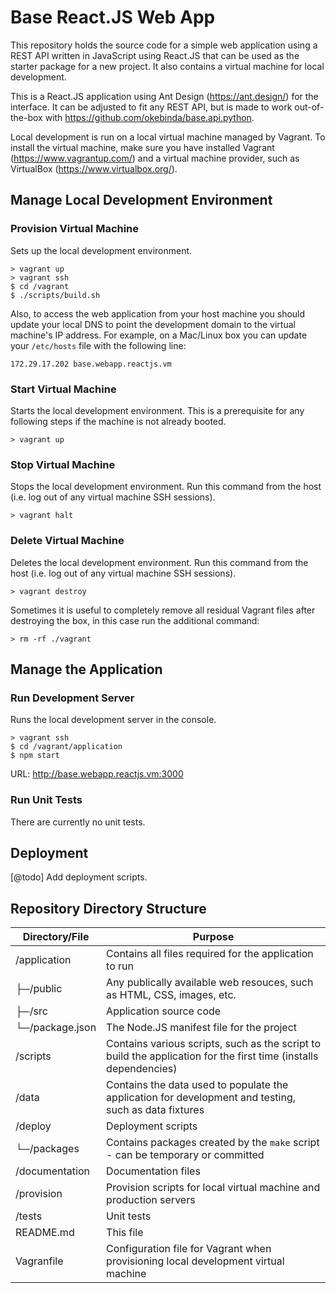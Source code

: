 # Base React.JS Web App

This repository holds the source code for a simple web application using a REST API written in JavaScript using React.JS that can be used as the starter package for a new project. It also contains a virtual machine for local development.

This is a React.JS application using Ant Design (https://ant.design/) for the interface. It can be adjusted to fit any REST API, but is made to work out-of-the-box with https://github.com/okebinda/base.api.python.

Local development is run on a local virtual machine managed by Vagrant. To install the virtual machine, make sure you have installed Vagrant (https://www.vagrantup.com/) and a virtual machine provider, such as VirtualBox (https://www.virtualbox.org/).

## Manage Local Development Environment

### Provision Virtual Machine

Sets up the local development environment.

```ssh
> vagrant up
> vagrant ssh
$ cd /vagrant
$ ./scripts/build.sh
```

Also, to access the web application from your host machine you should update your local DNS to point the development domain to the virtual machine's IP address. For example, on a Mac/Linux box you can update your `/etc/hosts` file with the following line:

```
172.29.17.202 base.webapp.reactjs.vm
```

### Start Virtual Machine

Starts the local development environment. This is a prerequisite for any following steps if the machine is not already booted.

```ssh
> vagrant up
```

### Stop Virtual Machine

Stops the local development environment. Run this command from the host (i.e. log out of any virtual machine SSH sessions).

```ssh
> vagrant halt
```

### Delete Virtual Machine

Deletes the local development environment. Run this command from the host (i.e. log out of any virtual machine SSH sessions).

```ssh
> vagrant destroy
```

Sometimes it is useful to completely remove all residual Vagrant files after destroying the box, in this case run the additional command:

```ssh
> rm -rf ./vagrant
```

## Manage the Application

### Run Development Server

Runs the local development server in the console.

```ssh
> vagrant ssh
$ cd /vagrant/application
$ npm start
```

URL: http://base.webapp.reactjs.vm:3000

### Run Unit Tests

There are currently no unit tests.


## Deployment

[@todo] Add deployment scripts.


## Repository Directory Structure

| Directory/File      | Purpose       |
| ------------------- | ------------- |
| /application        | Contains all files required for the application to run |
|  ├─/public          | Any publically available web resouces, such as HTML, CSS, images, etc. |
|  ├─/src             | Application source code |
|  └─/package.json    | The Node.JS manifest file for the project |
| /scripts            | Contains various scripts, such as the script to build the application for the first time (installs dependencies) |
| /data               | Contains the data used to populate the application for development and testing, such as data fixtures |
| /deploy             | Deployment scripts |
|  └─/packages        | Contains packages created by the `make` script - can be temporary or committed |
| /documentation      | Documentation files |
| /provision          | Provision scripts for local virtual machine and production servers |
| /tests              | Unit tests |
| README.md           | This file |
| Vagranfile          | Configuration file for Vagrant when provisioning local development virtual machine |
